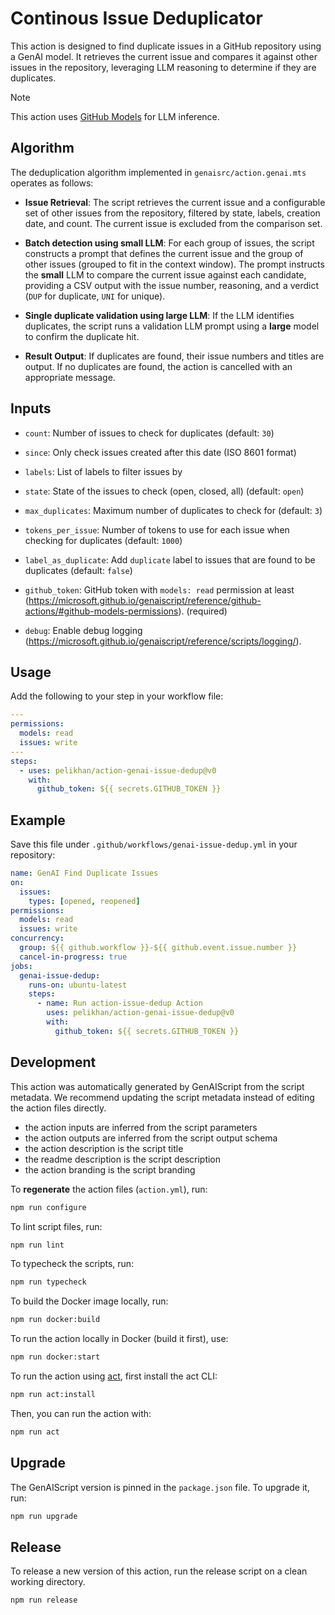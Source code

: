 # Continous Issue Deduplicator

This action is designed to find duplicate issues in a GitHub repository using a GenAI model. It retrieves the current issue and compares it against other issues in the repository, leveraging LLM reasoning to determine if they are duplicates.

> [!NOTE]
> This action uses [GitHub Models](https://github.com/models) for LLM inference.

## Algorithm

The deduplication algorithm implemented in `genaisrc/action.genai.mts` operates as follows:

- **Issue Retrieval**: The script retrieves the current issue and a configurable set of other issues from the repository, filtered by state, labels, creation date, and count. The current issue is excluded from the comparison set.

- **Batch detection using small LLM**: For each group of issues, the script constructs a prompt that defines the current issue and the group of other issues (grouped to fit in the context window). The prompt instructs the **small** LLM to compare the current issue against each candidate, providing a CSV output with the issue number, reasoning, and a verdict (`DUP` for duplicate, `UNI` for unique).

- **Single duplicate validation using large LLM**: If the LLM identifies duplicates, the script runs a validation LLM prompt using a **large** model to confirm the duplicate hit.

- **Result Output**: If duplicates are found, their issue numbers and titles are output. If no duplicates are found, the action is cancelled with an appropriate message.

## Inputs

- `count`: Number of issues to check for duplicates (default: `30`)
- `since`: Only check issues created after this date (ISO 8601 format)
- `labels`: List of labels to filter issues by
- `state`: State of the issues to check (open, closed, all) (default: `open`)
- `max_duplicates`: Maximum number of duplicates to check for (default: `3`)
- `tokens_per_issue`: Number of tokens to use for each issue when checking for duplicates (default: `1000`)
- `label_as_duplicate`: Add `duplicate` label to issues that are found to be duplicates (default: `false`)

- `github_token`: GitHub token with `models: read` permission at least (https://microsoft.github.io/genaiscript/reference/github-actions/#github-models-permissions). (required)
- `debug`: Enable debug logging (https://microsoft.github.io/genaiscript/reference/scripts/logging/).

## Usage

Add the following to your step in your workflow file:

```yaml
---
permissions:
  models: read
  issues: write
---
steps:
  - uses: pelikhan/action-genai-issue-dedup@v0
    with:
      github_token: ${{ secrets.GITHUB_TOKEN }}
```

## Example

Save this file under `.github/workflows/genai-issue-dedup.yml` in your repository:

```yaml
name: GenAI Find Duplicate Issues
on:
  issues:
    types: [opened, reopened]
permissions:
  models: read
  issues: write
concurrency:
  group: ${{ github.workflow }}-${{ github.event.issue.number }}
  cancel-in-progress: true
jobs:
  genai-issue-dedup:
    runs-on: ubuntu-latest
    steps:
      - name: Run action-issue-dedup Action
        uses: pelikhan/action-genai-issue-dedup@v0
        with:
          github_token: ${{ secrets.GITHUB_TOKEN }}
```

## Development

This action was automatically generated by GenAIScript from the script metadata.
We recommend updating the script metadata instead of editing the action files directly.

- the action inputs are inferred from the script parameters
- the action outputs are inferred from the script output schema
- the action description is the script title
- the readme description is the script description
- the action branding is the script branding

To **regenerate** the action files (`action.yml`), run:

```bash
npm run configure
```

To lint script files, run:

```bash
npm run lint
```

To typecheck the scripts, run:

```bash
npm run typecheck
```

To build the Docker image locally, run:

```bash
npm run docker:build
```

To run the action locally in Docker (build it first), use:

```bash
npm run docker:start
```

To run the action using [act](https://nektosact.com/), first install the act CLI:

```bash
npm run act:install
```

Then, you can run the action with:

```bash
npm run act
```

## Upgrade

The GenAIScript version is pinned in the `package.json` file. To upgrade it, run:

```bash
npm run upgrade
```

## Release

To release a new version of this action, run the release script on a clean working directory.

```bash
npm run release
```
